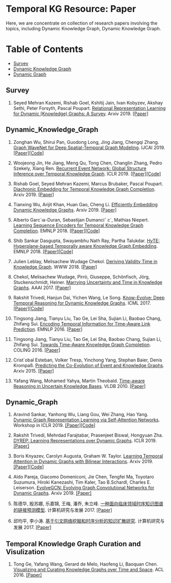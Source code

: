 # Temporal KG Resource: Paper


Here, we are concentrate on collection of research papers involving the topics, including Dynamic Knowledge Graph, Dynamic Knowledge Graph.   


Table of Contents
=================

  * [Survey](#Survey)
  * [Dynamic Knowledge Graph](#Dynamic_Knowledge_Graph)
  * [Dynamic Graph](#Dynamic_Graph)


## Survey
1. Seyed Mehran Kazemi, Rishab Goel, Kshitij Jain, Ivan Kobyzev, Akshay Sethi, Peter Forsyth, Pascal Poupart. [Relational Representation Learning for Dynamic (Knowledge) Graphs: A Survey](https://arxiv.org/pdf/1905.11485.pdf). Arxiv 2019. [[Paper]](https://arxiv.org/abs/1905.11485)


## Dynamic_Knowledge_Graph
1. Zonghan Wu, Shirui Pan, Guodong Long, Jing Jiang, Chengqi Zhang. [Graph WaveNet for Deep Spatial-Temporal Graph Modeling](https://www.ijcai.org/proceedings/2019/0264.pdf). IJCAI 2019. [[Paper]](https://www.ijcai.org/proceedings/2019/0264.pdf)[[Code]](https://github.com/nnzhan/Graph-WaveNet)

2. Woojeong Jin, He Jiang, Meng Qu, Tong Chen, Changlin Zhang, Pedro Szekely, Xiang Ren. [Recurrent Event Network: Global Structure Inference over Temporal Knowledge Graph](https://arxiv.org/pdf/1904.05530.pdf). ICLR 2019. [[Paper]](https://arxiv.org/abs/1904.05530?context=cs.LG)[[Code]](https://github.com/INK-USC/RE-Net)

3. Rishab Goel, Seyed Mehran Kazemi, Marcus Brubaker, Pascal Poupart. [Diachronic Embedding for Temporal Knowledge Graph Completion](https://arxiv.org/pdf/1907.03143.pdf). Arxiv 2019. [[Paper]](https://arxiv.org/abs/1907.03143)

4. Tianxing Wu, Arijit Khan, Huan Gao, Cheng Li. [Efficiently Embedding Dynamic Knowledge Graphs](https://arxiv.org/pdf/1910.06708.pdf). Arxiv 2019. [[Paper]](https://arxiv.org/abs/1910.06708)

5. Alberto Garc´ıa-Duran, Sebastijan Dumanciˇ c´, Mathias Niepert. [Learning Sequence Encoders for Temporal Knowledge Graph Completion](https://www.aclweb.org/anthology/D18-1516.pdf). EMNLP 2018. [[Paper]](https://www.aclweb.org/anthology/D18-1516/)[[Code]](https://github.com/bsantraigi/TA_TransE)

6. Shib Sankar Dasgupta, Swayambhu Nath Ray, Partha Talukdar. [HyTE: Hyperplane-based Temporally aware Knowledge Graph Embedding](http://talukdar.net/papers/emnlp2018_HyTE.pdf). EMNLP 2018. [[Paper]](http://talukdar.net/papers/emnlp2018_HyTE.pdf)[[Code]](https://github.com/malllabiisc/HyTE)

7. Julien Leblay, Melisachew Wudage Chekol. [Deriving Validity Time in Knowledge Graph](http://delivery.acm.org/10.1145/3200000/3191639/p1771-leblay.pdf?ip=166.111.68.66&id=3191639&acc=OPEN&key=BF85BBA5741FDC6E%2E587F3204F5B62A59%2E4D4702B0C3E38B35%2E6D218144511F3437&__acm__=1576559641_ddadf07828bb77c3beef18fea5fccc8f). WWW 2018. [[Paper]](http://delivery.acm.org/10.1145/3200000/3191639/p1771-leblay.pdf?ip=166.111.68.66&id=3191639&acc=OPEN&key=BF85BBA5741FDC6E%2E587F3204F5B62A59%2E4D4702B0C3E38B35%2E6D218144511F3437&__acm__=1576559641_ddadf07828bb77c3beef18fea5fccc8f)

8. Chekol, Melisachew Wudage, Pirrò, Giuseppe, Schönfisch, Jörg, Stuckenschmidt, Heiner. [Marrying Uncertainty and Time in Knowledge Graphs](https://madoc.bib.uni-mannheim.de/41533/). AAAI 2017. [[Paper]](https://madoc.bib.uni-mannheim.de/41533/)

9. Rakshit Trivedi, Hanjun Dai, Yichen Wang, Le Song. [Know-Evolve: Deep Temporal Reasoning for Dynamic Knowledge Graphs](https://arxiv.org/pdf/1705.05742.pdf). ICML 2017. [[Paper]](https://arxiv.org/pdf/1705.05742.pdf)[[Code]](https://github.com/rstriv/Know-Evolve)

10. Tingsong Jiang, Tianyu Liu, Tao Ge, Lei Sha, Sujian Li, Baobao Chang, Zhifang Sui. [Encoding Temporal Information for Time-Aware Link Prediction](https://tyliupku.github.io/papers/emnlp2016_jiang.pdf). EMNLP 2016. [[Paper]](https://tyliupku.github.io/papers/emnlp2016_jiang.pdf)

11. Tingsong Jiang, Tianyu Liu, Tao Ge, Lei Sha, Baobao Chang, Sujian Li, Zhifang Sui. [Towards Time-Aware Knowledge Graph Completion](https://www.aclweb.org/anthology/C16-1161.pdf). COLING 2016. [[Paper]](https://www.aclweb.org/anthology/C16-1161.pdf)

12. Crist´obal Esteban, Volker Tresp, Yinchong Yang, Stephan Baier, Denis Krompaß. [Predicting the Co-Evolution of Event and Knowledge Graphs](https://arxiv.org/pdf/1512.06900.pdf). Arxiv 2015. [[Paper]](https://arxiv.org/abs/1512.06900?context=cs)

13. Yafang Wang, Mohamed Yahya, Martin Theobald. [Time-aware Reasoning in Uncertain Knowledge Bases](http://halma.mpi-inf.mpg.de/intranet/ag5/ag5publ.nsf/3561a79a83e6557ac1256b91004f4bdd/65e353035499f7f5c125780b00530dd9!OpenDocument&ExpandSection=1). VLDB 2010. [[Paper]](http://halma.mpi-inf.mpg.de/intranet/ag5/ag5publ.nsf/3561a79a83e6557ac1256b91004f4bdd/65e353035499f7f5c125780b00530dd9!OpenDocument&ExpandSection=1)


## Dynamic_Graph
1. Aravind Sankar, Yanhong Wu, Liang Gou, Wei Zhang, Hao Yang. [Dynamic Graph Representation Learning via Self-Attention Networks](https://arxiv.org/pdf/1812.09430.pdf). Workshop in ICLR 2019. [[Paper]](https://arxiv.org/pdf/1812.09430.pdf)[[Code]](https://github.com/aravindsankar28/DySAT)

2. Rakshit Trivedi, Mehrdad Farajtabar, Prasenjeet Biswal, Hongyuan Zha. [DYREP: Learning Representations over Dynamic Graphs](https://openreview.net/pdf?id=HyePrhR5KX). ICLR 2019. [[Paper]](https://openreview.net/pdf?id=HyePrhR5KX)

3. Boris Knyazev, Carolyn Augusta, Graham W. Taylor. [Learning Temporal Attention in Dynamic Graphs with Bilinear Interactions](https://arxiv.org/pdf/1909.10367v1.pdf). Arxiv 2019. [[Paper]](https://arxiv.org/pdf/1909.10367v1.pdf)[[Code]](https://github.com/uoguelph-mlrg/LDG)

4. Aldo Pareja, Giacomo Domeniconi, Jie Chen, Tengfei Ma, Toyotaro Suzumura, Hiroki Kanezashi, Tim Kaler, Tao B.Schardl, Charles E. Leiserson. [EvolveGCN: Evolving Graph Convolutional Networks for Dynamic Graphs](https://arxiv.org/pdf/1902.10191.pdf). Arxiv 2019. [[Paper]](https://arxiv.org/pdf/1902.10191.pdf)


5. 陈德华, 殷苏娜, 乐嘉锦, 王梅, 潘乔, 朱立峰. [一种面向临床领域时序知识图谱的链接预测模型](paper/A_Linkprediction_model_for_CTKG.pdf). 计算机研究与发展 2017. [[Paper]](paper/A_Linkprediction_model_for_CTKG.pdf)


6. 邱均平, 李小涛. [基于引文网络挖掘和时序分析的知识扩散研究](paper/knowledge_diffusion_research_based_citation_network.pdf). 计算机研究与发展 2017. [[Paper]](paper/knowledge_diffusion_research_based_citation_network.pdf)


## Temporal Knowledge Graph Curation and Visulization
1. Tong Ge, Yafang Wang, Gerard de Melo, Haofeng Li, Baoquan Chen. [Visualizing and Curating Knowledge Graphs over Time and Space](https://cfcs.pku.edu.cn/baoquan/docs/20180622092332092707.pdf). ACL 2016. [[Paper]](https://cfcs.pku.edu.cn/baoquan/docs/20180622092332092707.pdf)
